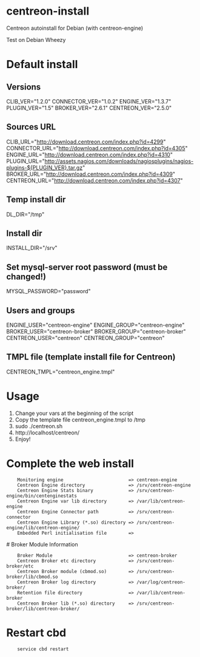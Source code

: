 centreon-install
================

Centreon autoinstall for Debian (with centreon-engine)

Test on Debian Wheezy

# Default install
## Versions
CLIB_VER="1.2.0"
CONNECTOR_VER="1.0.2"
ENGINE_VER="1.3.7"
PLUGIN_VER="1.5"
BROKER_VER="2.6.1"
CENTREON_VER="2.5.0"
## Sources URL
CLIB_URL="http://download.centreon.com/index.php?id=4299"
CONNECTOR_URL="http://download.centreon.com/index.php?id=4305"
ENGINE_URL="http://download.centreon.com/index.php?id=4310"
PLUGIN_URL="http://assets.nagios.com/downloads/nagiosplugins/nagios-plugins-${PLUGIN_VER}.tar.gz"
BROKER_URL="http://download.centreon.com/index.php?id=4309"
CENTREON_URL="http://download.centreon.com/index.php?id=4307"
## Temp install dir
DL_DIR="/tmp"
## Install dir
INSTALL_DIR="/srv"
## Set mysql-server root password (must be changed!)
MYSQL_PASSWORD="password"
## Users and groups
ENGINE_USER="centreon-engine"
ENGINE_GROUP="centreon-engine"
BROKER_USER="centreon-broker"
BROKER_GROUP="centreon-broker"
CENTREON_USER="centreon"
CENTREON_GROUP="centreon"
## TMPL file (template install file for Centreon)
CENTREON_TMPL="centreon_engine.tmpl"

# Usage

1. Change your vars at the beginning of the script
2. Copy the template file centreon_engine.tmpl to /tmp
3. sudo ./centreon.sh
4. http://localhost/centreon/ 
5. Enjoy!

# Complete the web install

        Monitoring engine                        => centreon-engine
        Centreon Engine directory                => /srv/centreon-engine
        Centreon Engine Stats binary             => /srv/centreon-engine/bin/centenginestats
        Centreon Engine var lib directory        => /var/lib/centreon-engine
        Centreon Engine Connector path           => /srv/centreon-connector
        Centreon Engine Library (*.so) directory => /srv/centreon-engine/lib/centreon-engine/
        Embedded Perl initialisation file        => 

# Broker Module Information

        Broker Module                            => centreon-broker
        Centreon Broker etc directory            => /srv/centreon-broker/etc
        Centreon Broker module (cbmod.so)        => /srv/centreon-broker/lib/cbmod.so
        Centreon Broker log directory            => /var/log/centreon-broker/
        Retention file directory                 => /var/lib/centreon-broker
        Centreon Broker lib (*.so) directory     => /srv/centreon-broker/lib/centreon-broker/

# Restart cbd
        service cbd restart
